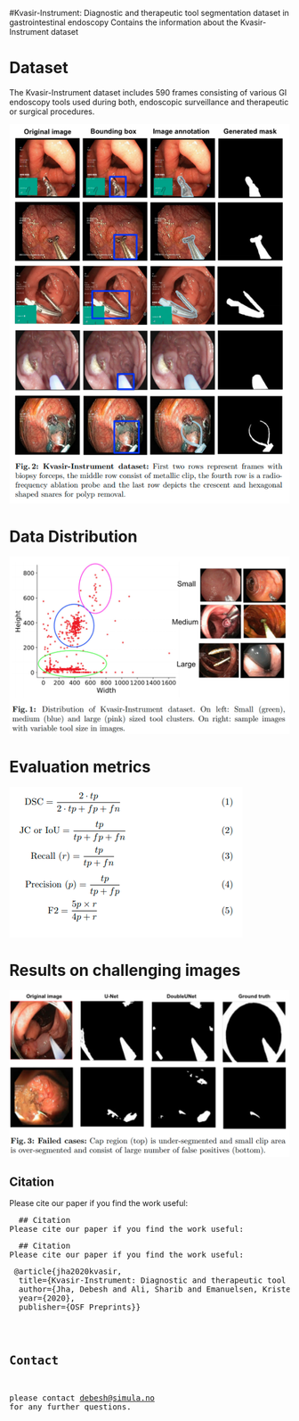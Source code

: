 #Kvasir-Instrument: Diagnostic and therapeutic tool segmentation dataset in gastrointestinal endoscopy
Contains the information about the Kvasir-Instrument dataset



# Dataset

The Kvasir-Instrument dataset includes 590 frames consisting of various GI endoscopy tools used during both, endoscopic surveillance and therapeutic or surgical procedures. 

<img src="sampledata.png">

# Data Distribution

<img src="data_distribution.png">


# Evaluation metrics
<img src="metrics.png">

# Results on challenging images
<img src="results_instrument.png">

## Citation
Please cite our paper if you find the work useful: 
<pre>
  ## Citation
Please cite our paper if you find the work useful: 
<pre>
  ## Citation
Please cite our paper if you find the work useful: 
<pre>
 @article{jha2020kvasir,
  title={Kvasir-Instrument: Diagnostic and therapeutic tool segmentation dataset in gastrointestinal endoscopy},
  author={Jha, Debesh and Ali, Sharib and Emanuelsen, Krister and Hicks, Steven and Thambawita, Vajira and Garcia-Ceja, Enrique and Riegler, Michael and de Lange, Thomas and Schmidt, Peter T and Johansen, H{\aa}vard and others},
  year={2020},
  publisher={OSF Preprints}}
</pre>


## Contact
please contact debesh@simula.no for any further questions. 
